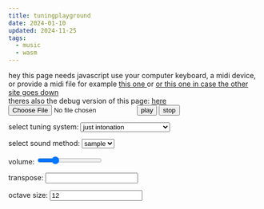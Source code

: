 ```yaml
---
title: tuningplayground
date: 2024-01-10
updated: 2024-11-25
tags:
  - music
  - wasm
---
```


<link href="./tuningplayground.css" rel="stylesheet" type="text/css">
<noscript> hey this page needs javascript</noscript>
use your computer keyboard, a midi device, or provide a midi file for
example
<a
   href="https://www.midiworld.com/midis/other/mozart/jm_mozdi.mid"
   download="mozart_dies_irea.mid">
this one
</a>
or 
<a
   href="/misc/blobs/jm_mozdi.mid"
   download="mozart_dies_irea.mid">
or this one in case the other site goes down
</a>
<br>
theres also the debug version of this page: <a href="./tuningplayground_debug.md">here</a>
<div style="display: block">
   <input type="file" id="fileinput" accept=".midi,.mid" />
   <!-- <input type="text" id="linkinput" value="https://www.midiworld.com/midis/other/mozart/jm_mozdi.mid" placeholder="enter midi file link"> -->
   <button id="playbutton">play</button>
   <button id="stopbutton">stop</button>
</div>
<p>
   <label for="tuningselect">select tuning system:</label>
   <select id="tuningselect" name="tuningselect">
      <option value="justintonation">just intonation</option>
      <option value="justintonation24">just intonation 24</option>
      <option value="stepmethod">just intonated step method</option>
      <option value="equaltemperament">equal temperament</option>
      <!-- <option value="thai">thai</option>
         <option value="javanese">javanese</option> -->
      <option value="wholetone">wholetone</option>
      <option value="quartertone">quartertone</option>
      <option value="pythagoreantuning">pythagorean tuning</option>
      <option value="fivelimit">five limit</option>
      <option value="elevenlimit">eleven limit</option>
      <option value="fortythreetone">fortythree tone tuning</option>
      <option value="indian">indian</option>
      <option value="indianalt">indian alt</option>
      <option value="indianfull">indian full</option>
      <!-- <option value="meantone_temperament">meantone temperament</option>
         <option value="well_temperament">well temperament</option> -->
      <option value="equal_temperament">equal temperament</option>
   </select>
</p>
<p>
   <label for="soundmethod">select sound method:</label>
   <select id="soundmethod" name="soundmethod">
      <option value="sample">sample</option>
      <option value="native">native</option>
      <!-- <option value="tone.js">tone.js</option> -->
   </select>
</p>
<p>
   volume:
   <input
      type="range"
      id="volumeslider"
      min="0"
      max="1"
      step="0.01"
      value="0.25"
      />
</p>
<p>transpose: <input id="transpose" /></p>
<div id="stepsizecontainer" style="display: none">
   <label for="stepsize">step size (co-primes with 12):</label>
   <select id="stepsize">
      <option value="1">1</option>
      <option value="5">5</option>
      <option value="7" selected>7</option>
      <option value="11">11</option>
   </select>
</div>
<div id="octavesize_container" style="display: block">
   <label for="octavesize">octave size:</label>
   <input id="octavesize" value="12" />
</div>
<div id="markedbuttons" style="display: none">
   <button id="playmarked">play marked notes</button>
   <button id="sharemarked">share marked notes</button>
</div>
<div id="output" style="background-color: white; color: black"></div>
<div class="keyboard dark-mode-invert">
   <!-- <div class="octave">
      <div class="white-key" data-note="0"></div>
      <div class="black-key" data-note="1"></div>
      <div class="white-key" data-note="2"></div>
      <div class="black-key" data-note="3"></div>
      <div class="white-key" data-note="4"></div>
      <div class="white-key" data-note="5"></div>
      <div class="black-key" data-note="6"></div>
      <div class="white-key" data-note="7"></div>
      <div class="black-key" data-note="8"></div>
      <div class="white-key" data-note="9"></div>
      <div class="black-key" data-note="10"></div>
      <div class="white-key" data-note="11"></div>
      </div> -->
   <div class="octave">
      <!-- <div class="white-key" data-note="12"></div>
         <div class="black-key" data-note="13"></div>
         <div class="white-key" data-note="14"></div>
         <div class="black-key" data-note="15"></div>
         <div class="white-key" data-note="16"></div>
         <div class="white-key" data-note="17"></div>
         <div class="black-key" data-note="18"></div>
         <div class="white-key" data-note="19"></div>
         <div class="black-key" data-note="20"></div> -->
      <div class="white-key" data-note="21"></div>
      <div class="black-key" data-note="22"></div>
      <div class="white-key" data-note="23"></div>
   </div>
   <div class="octave">
      <div class="white-key" data-note="24"></div>
      <div class="black-key" data-note="25"></div>
      <div class="white-key" data-note="26"></div>
      <div class="black-key" data-note="27"></div>
      <div class="white-key" data-note="28"></div>
      <div class="white-key" data-note="29"></div>
      <div class="black-key" data-note="30"></div>
      <div class="white-key" data-note="31"></div>
      <div class="black-key" data-note="32"></div>
      <div class="white-key" data-note="33"></div>
      <div class="black-key" data-note="34"></div>
      <div class="white-key" data-note="35"></div>
   </div>
   <div class="octave">
      <div class="white-key" data-note="36"></div>
      <div class="black-key" data-note="37"></div>
      <div class="white-key" data-note="38"></div>
      <div class="black-key" data-note="39"></div>
      <div class="white-key" data-note="40"></div>
      <div class="white-key" data-note="41"></div>
      <div class="black-key" data-note="42"></div>
      <div class="white-key" data-note="43"></div>
      <div class="black-key" data-note="44"></div>
      <div class="white-key" data-note="45"></div>
      <div class="black-key" data-note="46"></div>
      <div class="white-key" data-note="47"></div>
   </div>
   <div class="octave">
      <div class="white-key" data-note="48"></div>
      <div class="black-key" data-note="49"></div>
      <div class="white-key" data-note="50"></div>
      <div class="black-key" data-note="51"></div>
      <div class="white-key" data-note="52"></div>
      <div class="white-key" data-note="53"></div>
      <div class="black-key" data-note="54"></div>
      <div class="white-key" data-note="55"></div>
      <div class="black-key" data-note="56"></div>
      <div class="white-key" data-note="57"></div>
      <div class="black-key" data-note="58"></div>
      <div class="white-key" data-note="59"></div>
   </div>
   <div class="octave">
      <div class="white-key" data-note="60"></div>
      <div class="black-key" data-note="61"></div>
      <div class="white-key" data-note="62"></div>
      <div class="black-key" data-note="63"></div>
      <div class="white-key" data-note="64"></div>
      <div class="white-key" data-note="65"></div>
      <div class="black-key" data-note="66"></div>
      <div class="white-key" data-note="67"></div>
      <div class="black-key" data-note="68"></div>
      <div class="white-key" data-note="69"></div>
      <div class="black-key" data-note="70"></div>
      <div class="white-key" data-note="71"></div>
   </div>
   <div class="octave">
      <div class="white-key" data-note="72"></div>
      <div class="black-key" data-note="73"></div>
      <div class="white-key" data-note="74"></div>
      <div class="black-key" data-note="75"></div>
      <div class="white-key" data-note="76"></div>
      <div class="white-key" data-note="77"></div>
      <div class="black-key" data-note="78"></div>
      <div class="white-key" data-note="79"></div>
      <div class="black-key" data-note="80"></div>
      <div class="white-key" data-note="81"></div>
      <div class="black-key" data-note="82"></div>
      <div class="white-key" data-note="83"></div>
   </div>
   <div class="octave">
      <div class="white-key" data-note="84"></div>
      <div class="black-key" data-note="85"></div>
      <div class="white-key" data-note="86"></div>
      <div class="black-key" data-note="87"></div>
      <div class="white-key" data-note="88"></div>
      <div class="white-key" data-note="89"></div>
      <div class="black-key" data-note="90"></div>
      <div class="white-key" data-note="91"></div>
      <div class="black-key" data-note="92"></div>
      <div class="white-key" data-note="93"></div>
      <div class="black-key" data-note="94"></div>
      <div class="white-key" data-note="95"></div>
   </div>
   <div class="octave">
      <div class="white-key" data-note="96"></div>
      <div class="black-key" data-note="97"></div>
      <div class="white-key" data-note="98"></div>
      <div class="black-key" data-note="99"></div>
      <div class="white-key" data-note="100"></div>
      <div class="white-key" data-note="101"></div>
      <div class="black-key" data-note="102"></div>
      <div class="white-key" data-note="103"></div>
      <div class="black-key" data-note="104"></div>
      <div class="white-key" data-note="105"></div>
      <div class="black-key" data-note="106"></div>
      <div class="white-key" data-note="107"></div>
   </div>
   <div class="octave">
      <div class="white-key" data-note="108"></div>
   </div>
</div>
<div id="logcontainer"></div>
</div>
<script src="./tuningplayground/bootstrap.js"></script>
